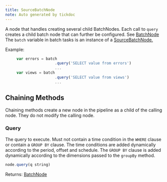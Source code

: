 ```yaml
---
title: SourceBatchNode
note: Auto generated by tickdoc
---
```


A node that handles creating several child BatchNodes. 
Each call to `query` creates a child batch node that 
can further be configured. See [BatchNode](/docs/kapacitor/v0.1/tick/batch_node.html) 
The `batch` variable in batch tasks is an instance of 
a [SourceBatchNode.](/docs/kapacitor/v0.1/tick/source_batch_node.html) 

Example: 


```javascript
     var errors = batch
                      .query('SELECT value from errors')
                      ...
     var views = batch
                      .query('SELECT value from views')
                      ...
```



Chaining Methods
----------------

Chaining methods create a new node in the pipeline as a child of the calling node. They do not modify the calling node.

### Query

The query to execute. Must not contain a time condition 
in the `WHERE` clause or contain a `GROUP BY` clause. 
The time conditions are added dynamically according to the period, offset and schedule. 
The `GROUP BY` clause is added dynamically according to the dimensions 
passed to the `groupBy` method. 


```javascript
node.query(q string)
```

Returns: [BatchNode](/docs/kapacitor/v0.1/tick/batch_node.html)


